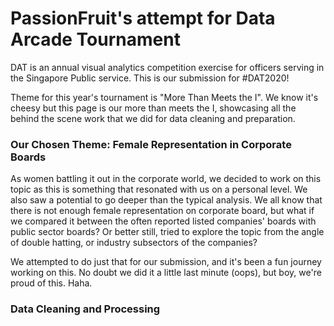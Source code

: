 # PassionFruit's attempt for Data Arcade Tournament 

DAT is an annual visual analytics competition exercise for officers serving in the Singapore Public service. This is our submission for #DAT2020! 

Theme for this year's tournament is "More Than Meets the I". We know it's cheesy but this page is our more than meets the I, showcasing all the behind the scene work that we did for data cleaning and preparation. 


### Our Chosen Theme: Female Representation in Corporate Boards

As women battling it out in the corporate world, we decided to work on this topic as this is something that resonated with us on a personal level. We also saw a potential to go deeper than the typical analysis. We all know that there is not enough female representation on corporate board, but what if we compared it between the often reported listed companies' boards with public sector boards? Or better still, tried to explore the topic from the angle of double hatting, or industry subsectors of the companies? 

We attempted to do just that for our submission, and it's been a fun journey working on this. No doubt we did it a little last minute (oops), but boy, we're proud of this. Haha. 


### Data Cleaning and Processing

